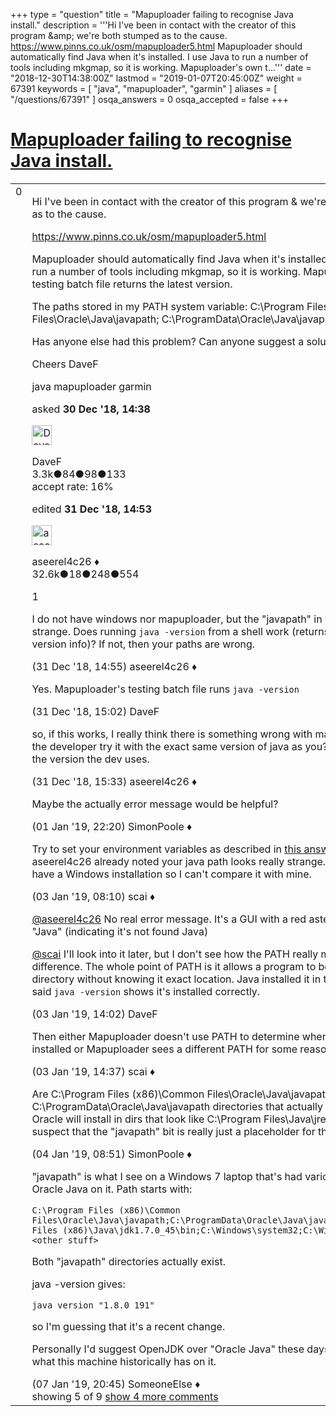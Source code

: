 +++
type = "question"
title = "Mapuploader failing to recognise Java install."
description = '''Hi I&#x27;ve been in contact with the creator of this program &amp;amp; we&#x27;re both stumped as to the cause. https://www.pinns.co.uk/osm/mapuploader5.html Mapuploader should automatically find Java when it&#x27;s installed. I use Java to run a number of tools including mkgmap, so it is working. Mapuploader&#x27;s own t...'''
date = "2018-12-30T14:38:00Z"
lastmod = "2019-01-07T20:45:00Z"
weight = 67391
keywords = [ "java", "mapuploader", "garmin" ]
aliases = [ "/questions/67391" ]
osqa_answers = 0
osqa_accepted = false
+++

<div class="headNormal">

# [Mapuploader failing to recognise Java install.](/questions/67391/mapuploader-failing-to-recognise-java-install)

</div>

<div id="main-body">

<div id="askform">

<table id="question-table" style="width:100%;">
<colgroup>
<col style="width: 50%" />
<col style="width: 50%" />
</colgroup>
<tbody>
<tr>
<td style="width: 30px; vertical-align: top"><div class="vote-buttons">
<span id="post-67391-upvote" class="ajax-command post-vote up" rel="nofollow" title="I like this post (click again to cancel)"> </span>
<div id="post-67391-score" class="post-score" title="current number of votes">
0
</div>
<span id="post-67391-downvote" class="ajax-command post-vote down" rel="nofollow" title="I dont like this post (click again to cancel)"> </span> <span id="favorite-mark" class="ajax-command favorite-mark" rel="nofollow" title="mark/unmark this question as favorite (click again to cancel)"> </span>
<div id="favorite-count" class="favorite-count">
&#10;</div>
</div></td>
<td><div id="item-right">
<div class="question-body">
<p>Hi I've been in contact with the creator of this program &amp; we're both stumped as to the cause.</p>
<p><a href="https://www.pinns.co.uk/osm/mapuploader5.html">https://www.pinns.co.uk/osm/mapuploader5.html</a></p>
<p>Mapuploader should automatically find Java when it's installed. I use Java to run a number of tools including mkgmap, so it is working. Mapuploader's own testing batch file returns the latest version.</p>
<p>The paths stored in my PATH system variable: C:\Program Files (x86)\Common Files\Oracle\Java\javapath; C:\ProgramData\Oracle\Java\javapath;</p>
<p>Has anyone else had this problem? Can anyone suggest a solution?</p>
<p>Cheers DaveF</p>
</div>
<div id="question-tags" class="tags-container tags">
<span class="post-tag tag-link-java" rel="tag" title="see questions tagged &#39;java&#39;">java</span> <span class="post-tag tag-link-mapuploader" rel="tag" title="see questions tagged &#39;mapuploader&#39;">mapuploader</span> <span class="post-tag tag-link-garmin" rel="tag" title="see questions tagged &#39;garmin&#39;">garmin</span>
</div>
<div id="question-controls" class="post-controls">
&#10;</div>
<div class="post-update-info-container">
<div class="post-update-info post-update-info-user">
<p>asked <strong>30 Dec '18, 14:38</strong></p>
<img src="https://secure.gravatar.com/avatar/c9c8b421ad22f51ddd62f23413717036?s=32&amp;d=identicon&amp;r=g" class="gravatar" width="32" height="32" alt="DaveF&#39;s gravatar image" />
<p><span>DaveF</span><br />
<span class="score" title="3264 reputation points"><span>3.3k</span></span><span title="84 badges"><span class="badge1">●</span><span class="badgecount">84</span></span><span title="98 badges"><span class="silver">●</span><span class="badgecount">98</span></span><span title="133 badges"><span class="bronze">●</span><span class="badgecount">133</span></span><br />
<span class="accept_rate" title="Rate of the user&#39;s accepted answers">accept rate:</span> <span title="DaveF has 17 accepted answers">16%</span></p>
</div>
<div class="post-update-info post-update-info-edited">
<p><span> edited <strong>31 Dec '18, 14:53</strong> </span></p>
<img src="https://secure.gravatar.com/avatar/66f0dc05b44574e3894be07b0b37cf37?s=32&amp;d=identicon&amp;r=g" class="gravatar" width="32" height="32" alt="aseerel4c26&#39;s gravatar image" />
<p><span>aseerel4c26 ♦</span><br />
<span class="score" title="32615 reputation points"><span>32.6k</span></span><span title="18 badges"><span class="badge1">●</span><span class="badgecount">18</span></span><span title="248 badges"><span class="silver">●</span><span class="badgecount">248</span></span><span title="554 badges"><span class="bronze">●</span><span class="badgecount">554</span></span></p>
</div>
</div>
<div id="comments-container-67391" class="comments-container">
<span id="67403"></span>
<div id="comment-67403" class="comment">
<div id="post-67403-score" class="comment-score">
1
</div>
<div class="comment-text">
<p>I do not have windows nor mapuploader, but the "javapath" in your path looks strange. Does running <code>java -version</code> from a shell work (returns the java version info)? If not, then your paths are wrong.</p>
</div>
<div id="comment-67403-info" class="comment-info">
<span class="comment-age">(31 Dec '18, 14:55)</span> <span class="comment-user userinfo">aseerel4c26 ♦</span>
</div>
</div>
<span id="67405"></span>
<div id="comment-67405" class="comment">
<div id="post-67405-score" class="comment-score">
&#10;</div>
<div class="comment-text">
<p>Yes. Mapuploader's testing batch file runs <code>java -version</code></p>
</div>
<div id="comment-67405-info" class="comment-info">
<span class="comment-age">(31 Dec '18, 15:02)</span> <span class="comment-user userinfo">DaveF</span>
</div>
</div>
<span id="67406"></span>
<div id="comment-67406" class="comment">
<div id="post-67406-score" class="comment-score">
&#10;</div>
<div class="comment-text">
<p>so, if this works, I really think there is something wrong with mapuploader. Did the developer try it with the exact same version of java as you? If not try to run the version the dev uses.</p>
</div>
<div id="comment-67406-info" class="comment-info">
<span class="comment-age">(31 Dec '18, 15:33)</span> <span class="comment-user userinfo">aseerel4c26 ♦</span>
</div>
</div>
<span id="67417"></span>
<div id="comment-67417" class="comment">
<div id="post-67417-score" class="comment-score">
&#10;</div>
<div class="comment-text">
<p>Maybe the actually error message would be helpful?</p>
</div>
<div id="comment-67417-info" class="comment-info">
<span class="comment-age">(01 Jan '19, 22:20)</span> <span class="comment-user userinfo">SimonPoole ♦</span>
</div>
</div>
<span id="67432"></span>
<div id="comment-67432" class="comment">
<div id="post-67432-score" class="comment-score">
&#10;</div>
<div class="comment-text">
<p>Try to set your environment variables as described in <a href="https://stackoverflow.com/a/26640589/1340631">this answer</a>. As aseerel4c26 already noted your java path looks really strange. However I don't have a Windows installation so I can't compare it with mine.</p>
</div>
<div id="comment-67432-info" class="comment-info">
<span class="comment-age">(03 Jan '19, 08:10)</span> <span class="comment-user userinfo">scai ♦</span>
</div>
</div>
<span id="67437"></span>
<div id="comment-67437" class="comment not_top_scorer">
<div id="post-67437-score" class="comment-score">
&#10;</div>
<div class="comment-text">
<p><a href="https://help.openstreetmap.org/users/5179/aseerel4c26">@aseerel4c26</a> No real error message. It's a GUI with a red asterisk next to "Java" (indicating it's not found Java)</p>
<p><a href="https://help.openstreetmap.org/users/158/scai">@scai</a> I'll look into it later, but I don't see how the PATH really makes a difference. The whole point of PATH is it allows a program to be run from any directory without knowing it exact location. Java installed it in that folder. As I said <code>java -version</code> shows it's installed correctly.</p>
</div>
<div id="comment-67437-info" class="comment-info">
<span class="comment-age">(03 Jan '19, 14:02)</span> <span class="comment-user userinfo">DaveF</span>
</div>
</div>
<span id="67439"></span>
<div id="comment-67439" class="comment not_top_scorer">
<div id="post-67439-score" class="comment-score">
&#10;</div>
<div class="comment-text">
<p>Then either Mapuploader doesn't use PATH to determine where java is installed or Mapuploader sees a different PATH for some reason.</p>
</div>
<div id="comment-67439-info" class="comment-info">
<span class="comment-age">(03 Jan '19, 14:37)</span> <span class="comment-user userinfo">scai ♦</span>
</div>
</div>
<span id="67451"></span>
<div id="comment-67451" class="comment not_top_scorer">
<div id="post-67451-score" class="comment-score">
&#10;</div>
<div class="comment-text">
<p>Are C:\Program Files (x86)\Common Files\Oracle\Java\javapath and C:\ProgramData\Oracle\Java\javapath directories that actually exist? Typically Oracle will install in dirs that look like C:\Program Files\Java\jre1.8.0_111 so I suspect that the "javapath" bit is really just a placeholder for the real directory.</p>
</div>
<div id="comment-67451-info" class="comment-info">
<span class="comment-age">(04 Jan '19, 08:51)</span> <span class="comment-user userinfo">SimonPoole ♦</span>
</div>
</div>
<span id="67497"></span>
<div id="comment-67497" class="comment not_top_scorer">
<div id="post-67497-score" class="comment-score">
&#10;</div>
<div class="comment-text">
<p>"javapath" is what I see on a Windows 7 laptop that's had various versions of Oracle Java on it. Path starts with:</p>
<pre><code>C:\Program Files (x86)\Common Files\Oracle\Java\javapath;C:\ProgramData\Oracle\Java\javapath;C:\Program Files (x86)\Java\jdk1.7.0_45\bin;C:\Windows\system32;C:\Windows;&lt;other_stuff&gt;</code></pre>
<p>Both "javapath" directories actually exist.</p>
<p>java -version gives:</p>
<pre><code>java version &quot;1.8.0_191&quot;</code></pre>
<p>so I'm guessing that it's a recent change.</p>
<p>Personally I'd suggest OpenJDK over "Oracle Java" these days, but this is what this machine historically has on it.</p>
</div>
<div id="comment-67497-info" class="comment-info">
<span class="comment-age">(07 Jan '19, 20:45)</span> <span class="comment-user userinfo">SomeoneElse ♦</span>
</div>
</div>
</div>
<div id="comment-tools-67391" class="comment-tools">
<span class="comments-showing"> showing 5 of 9 </span> <a href="#" class="show-all-comments-link">show 4 more comments</a>
</div>
<div class="clear">
&#10;</div>
<div id="comment-67391-form-container" class="comment-form-container">
&#10;</div>
<div class="clear">
&#10;</div>
</div></td>
</tr>
</tbody>
</table>

</div>

</div>

